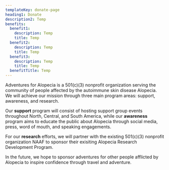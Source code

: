 ```yaml
---
templateKey: donate-page
heading1: Donate
description2: Temp
benefits:
  benefit1:
    description: Temp
    title: Temp
  benefit2:
    description: Temp
    title: Temp
  benefit3:
    description: Temp
    title: Temp
  benefitTitle: Temp
---
```


Adventures for Alopecia is a 501(c)(3) nonprofit organization serving the
community of people affected by the autoimmune skin disease Alopecia. We will
achieve our mission through three main program areas: support, awareness, and
research.


Our **support** program will consist of hosting support group events
throughout North, Central, and South America, while our **awareness** program
aims to educate the public about Alopecia through social media, press, word of
mouth, and speaking engagements.


For our **research** efforts, we will partner with the existing 501(c)(3)
nonprofit organization NAAF to sponsor their exisiting Alopecia Research
Development Program.


In the future, we hope to sponsor adventures for other people afflicted by
Alopecia to inspire confidence through travel and adventure.
